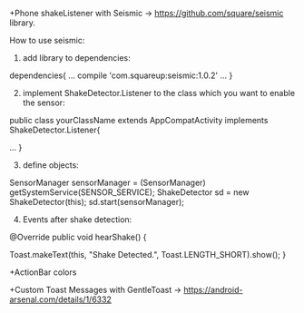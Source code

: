 +Phone shakeListener with Seismic -> https://github.com/square/seismic library.

How to use seismic:

1) add library to dependencies:

dependencies{
...
compile 'com.squareup:seismic:1.0.2'
...
}

2) implement ShakeDetector.Listener to the class which you want to enable the sensor:

public class yourClassName extends AppCompatActivity implements ShakeDetector.Listener{

...
}

3) define objects:

SensorManager sensorManager = (SensorManager) getSystemService(SENSOR_SERVICE);
ShakeDetector sd = new ShakeDetector(this);
sd.start(sensorManager);

4) Events after shake detection:

@Override public void hearShake() {

Toast.makeText(this, "Shake Detected.", Toast.LENGTH_SHORT).show();
}

+ActionBar colors

+Custom Toast Messages with GentleToast -> https://android-arsenal.com/details/1/6332
